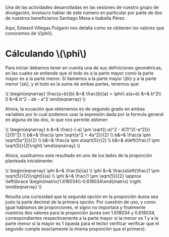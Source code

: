 <!--
.. title: Cálculo de la proporción áurea
.. slug: calculo-de-la-proporcion-aurea
.. date: 2017-02-26 12:43:37 UTC-05:00
.. tags: matemáticas, números, proporción áurea, número áureo, número phi
.. category: grupo scalibur/temas especiales
.. link:
.. description: Descripción del cálculo de la proporción áurea
.. type: text
.. has_math: true
.. author: Edward Villegas Pulgarin
-->

Una de las actividades desarrolladas en las sesiones de nuestro grupo de divulgación, involucro hablar de este número en particular por parte de dos de nuestros beneficiarios Santiago Mesa e Isabella Pérez.  

Aquí, Edward Villegas Pulgarin nos detalla como se obtienen los valores que conocemos de \\(\phi\\).  

# Cálculando \\(\phi\\)

Para iniciar debemos tener en cuenta una de sus definiciones geométricas, en las cuales se entiende que el todo es a la parte mayor como la parte mayor es a la parte menor. Si llamamos a la parte mayor \\(b\\) y a la parte menor \\(a\\), y el todo es la suma de ambas partes, tenemos que:  

\\(
\begin{eqnarray}
\frac{a+b}{b} &=& \frac{b}{a} = \phi\\\\
a(a+b) &=& b^2\\\\
0 &=&  b^2 - ab - a^2
\end{eqnarray}
\\)

Ahora, la ecuación que obtenemos es de segundo grado en ambas variables por lo cual podemos usar la expresión dada por la formula general en alguna de las dos, lo que nos permite obtener:  

\\(
\begin{eqnarray}
b &=& \frac{-(-a) \pm \sqrt{(-a)^2 - 4(1)^2(-a^2)}}{2(1)^2} \\\\
b&=& \frac{a \pm \sqrt{a^2 + 4a^2}}{2} \\\\
b&=& \frac{a \pm \sqrt{5a^2}}{2} \\\\
b&=& \frac{a \pm a\sqrt{5}}{2} \\\\
b&=& a\left(\frac{1 \pm \sqrt{5}}{2}\right)
\end{eqnarray}
\\)

Ahora, sustituimos este resultado en uno de los lados de la proporción planteada inicialmente:  

\\(
\begin{eqnarray}
\phi &=& \frac{b}{a} \\\\
\phi &=& \frac{a\left(\frac{1 \pm \sqrt{5}}{2}\right)}{a} \\\\
\phi &=& \frac{1 \pm \sqrt{5}}{2} \approx \left\lbrace \begin{matrix}1.618034\\\\-0.618034\end{matrix} \right.
\end{eqnarray}
\\)

Resulta una curiosidad que la segunda opción en la proporción áurea sea justo la parte decimal de la primera opción. Por cuestión de uso, y como igual hablamos de proporciones, el signo no importará y finalmente nuestros dos valores para la proporción áurea son 1.618034 y 0.618034, correspondientes respectivamente a la parte mayor si la menor es 1 y a la parte menor si la mayor es 1 (queda para el lector verificar verificar que el segundo cumple exactamente la misma proporción que el primero).  
